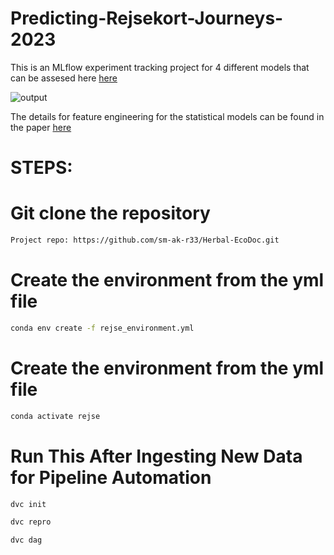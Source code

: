 # Predicting-Rejsekort-Journeys-2023
This is an MLflow experiment tracking project for 4 different models that can be assesed here [here](https://dagshub.com/smahasanulkarim/Predicting-Rejsekort-Price-Increase-2023.mlflow/#/compare-runs?runs=[%22b701e3cfda5647ab984e1c73733e0c45%22,%222c785a791b244b35b0c55fc33185d45d%22,%222a7a92eecfbe4f2d9910664a5dd1a21d%22,%22d5ba1442340c49c9badafad18e73ad20%22]&experiments=[%220%22])

![output](https://github.com/user-attachments/assets/87caf981-32dc-48e1-a2e9-048fafe7e889)

The details for feature engineering for the statistical models can be found in the paper [here](https://github.com/sm-ak-r33/Predicting-Rejsekort-Price-Increase-2023/blob/main/rejsekort.pdf)  

# STEPS:
# Git clone the repository

``` bash
Project repo: https://github.com/sm-ak-r33/Herbal-EcoDoc.git
```

# Create the environment from the yml file
``` bash
conda env create -f rejse_environment.yml
```

# Create the environment from the yml file
``` bash
conda activate rejse
```

# Run This After Ingesting New Data for Pipeline Automation
``` bash
dvc init
```

``` bash
dvc repro
```

``` bash
dvc dag
```
